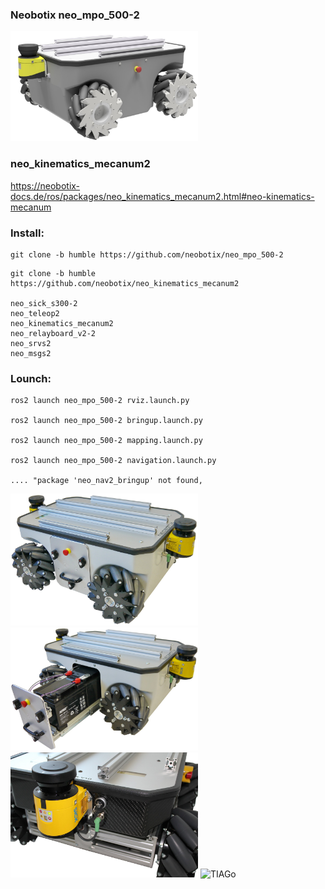 ### Neobotix neo_mpo_500-2

<img src="Roboter-MPO-500-Hauptansicht-Render.jpg" title="TIAGo" width="300">






### neo_kinematics_mecanum2

https://neobotix-docs.de/ros/packages/neo_kinematics_mecanum2.html#neo-kinematics-mecanum

### Install:

```
git clone -b humble https://github.com/neobotix/neo_mpo_500-2
```

```
git clone -b humble https://github.com/neobotix/neo_kinematics_mecanum2

neo_sick_s300-2
neo_teleop2
neo_kinematics_mecanum2
neo_relayboard_v2-2
neo_srvs2
neo_msgs2
```

### Lounch:
```
ros2 launch neo_mpo_500-2 rviz.launch.py

ros2 launch neo_mpo_500-2 bringup.launch.py

ros2 launch neo_mpo_500-2 mapping.launch.py

ros2 launch neo_mpo_500-2 navigation.launch.py

.... "package 'neo_nav2_bringup' not found,
```
<img src="Mecanum-Roboter-MPO-500-Hauptansicht.jpg" title="TIAGo" width="300">
<img src="Mecanum-Roboter-MPO-500-Ansicht-A-b.jpg" title="TIAGo" width="300">
<img src="Mecanum-Roboter-MPO-500-Ansicht-B-b.jpg" title="TIAGo" width="300">

<img src="csm_Mecanum-Roboter-MPO-500-Abmasse-b_d9edc08c36.png" title="TIAGo" width="600">
